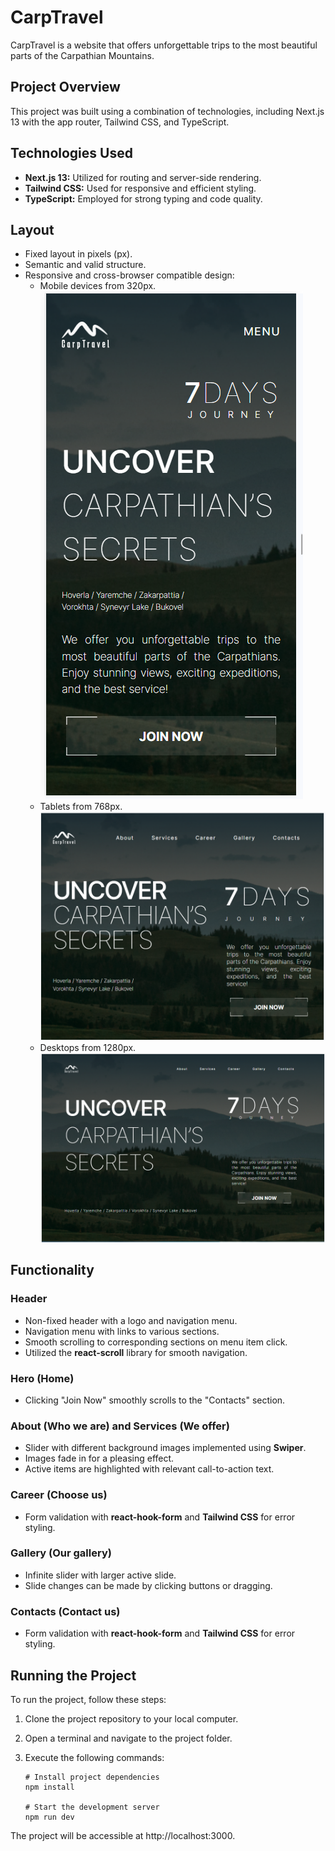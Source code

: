 # CarpTravel

CarpTravel is a website that offers unforgettable trips to the most beautiful parts of the Carpathian Mountains.

## Project Overview

This project was built using a combination of technologies, including Next.js 13 with the app router, Tailwind CSS, and TypeScript.

## Technologies Used

- **Next.js 13:** Utilized for routing and server-side rendering.
- **Tailwind CSS:** Used for responsive and efficient styling.
- **TypeScript:** Employed for strong typing and code quality.

## Layout

- Fixed layout in pixels (px).
- Semantic and valid structure.
- Responsive and cross-browser compatible design:
  - Mobile devices from 320px.
    ![Mobile CarpTravel](public/images/320.png)
  - Tablets from 768px.
    ![Tablet CarpTravel](public/images/768.png)
  - Desktops from 1280px.
    ![Desktop CarpTravel](public/images/1280.png)

## Functionality

### Header

- Non-fixed header with a logo and navigation menu.
- Navigation menu with links to various sections.
- Smooth scrolling to corresponding sections on menu item click.
- Utilized the **react-scroll** library for smooth navigation.

### Hero (Home)

- Clicking "Join Now" smoothly scrolls to the "Contacts" section.

### About (Who we are) and Services (We offer)

- Slider with different background images implemented using **Swiper**.
- Images fade in for a pleasing effect.
- Active items are highlighted with relevant call-to-action text.

### Career (Choose us)

- Form validation with **react-hook-form** and **Tailwind CSS** for error styling.

### Gallery (Our gallery)

- Infinite slider with larger active slide.
- Slide changes can be made by clicking buttons or dragging.

### Contacts (Contact us)

- Form validation with **react-hook-form** and **Tailwind CSS** for error styling.

## Running the Project

To run the project, follow these steps:

1. Clone the project repository to your local computer.

2. Open a terminal and navigate to the project folder.

3. Execute the following commands:

   ```shell
   # Install project dependencies
   npm install

   # Start the development server
   npm run dev
   ```

The project will be accessible at http://localhost:3000.
